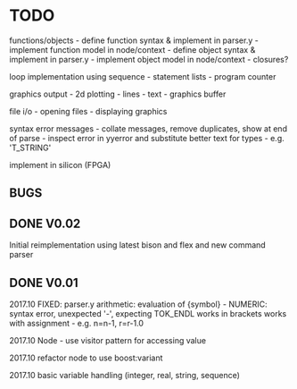 # TODO

functions/objects
    - define function syntax & implement in parser.y
    - implement function model in node/context
    - define object syntax & implement in parser.y
    - implement object model in node/context
    - closures?

loop implementation using sequence
    - statement lists
    - program counter

graphics output
    - 2d plotting
    - lines
    - text
    - graphics buffer

file i/o
    - opening files 
    - displaying graphics

syntax error messages
    - collate messages, remove duplicates, show at end of parse
    - inspect error in yyerror and substitute better text for types - e.g. 'T_STRING'

implement in silicon (FPGA)

## BUGS

## DONE V0.02

Initial reimplementation using latest bison and flex and new command parser

## DONE V0.01

2017.10
FIXED:
parser.y
arithmetic: evaluation of {symbol} - NUMERIC: syntax error, unexpected '-', expecting TOK_ENDL
works in brackets
works with assignment - e.g. n=n-1, r=r-1.0

2017.10
Node - use visitor pattern for accessing value

2017.10
refactor node to use boost:variant

2017.10
basic variable handling (integer, real, string, sequence)
